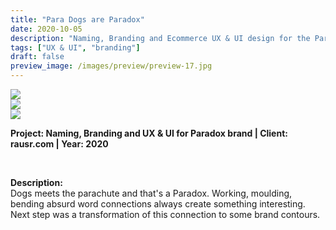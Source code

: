 ```yaml
---
title: "Para Dogs are Paradox"
date: 2020-10-05
description: "Naming, Branding and Ecommerce UX & UI design for the Paradox brand."
tags: ["UX & UI", "branding"]
draft: false
preview_image: /images/preview/preview-17.jpg
---
```



<div class="col-adapt-single col">


<img class="my-2" src = "/images/ux-ui-webdesign-branding-paradox/content-ux-ui-webdesign-branding-paradox-1.jpg">


<div class="row-adapt-double row" style="margin: 0 !important;">
<div class="col mr-2" style="padding: 0 !important;">
<img class="my-2" src="/images/ux-ui-webdesign-branding-paradox/content-ux-ui-webdesign-branding-paradox-2.jpg">
</div>
<div class="col ml-2" style="padding: 0 !important;">
<img class="my-2" src="/images/ux-ui-webdesign-branding-paradox/content-ux-ui-webdesign-branding-paradox-3.jpg">
</div>
</div>


</div>

<div class="col-adapt-single col" style="margin-bottom: 5rem !important;">

	
**Project: Naming, Branding and UX & UI for Paradox brand | Client: rausr.com | Year: 2020**

<br>

**Description:**
<br>
Dogs meets the parachute and that's a Paradox. Working, moulding, bending absurd word connections always create something interesting. Next step was a transformation of this connection to some brand contours.

</div>

